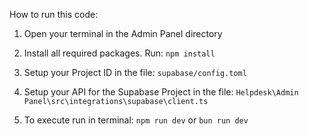 How to run this code:

1. Open your terminal in the Admin Panel directory
2. Install all required packages. Run: 
```npm install```

3. Setup your Project ID in the file: 
```supabase/config.toml```

4. Setup your API for the Supabase Project in the file: ```Helpdesk\Admin Panel\src\integrations\supabase\client.ts```

5. To execute run in terminal: 
```npm run dev``` or ```bun run dev```